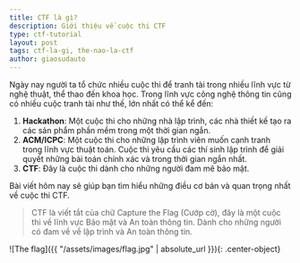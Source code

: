 ```yaml
---
title: CTF là gì?
description: Giới thiệu về cuộc thi CTF
type: ctf-tutorial
layout: post
tags: ctf-la-gi, the-nao-la-ctf
author: giaosudauto 
---
```

Ngày nay người ta tổ chức nhiều cuộc thi để tranh tài trong nhiều lĩnh vực từ nghệ thuật, thể thao đến khoa học. Trong lĩnh vực công nghệ thông tin cũng có nhiều cuộc tranh tài như thế, lớn nhất có thể kể đến:
1.	**Hackathon**: Một cuộc thi cho những nhà lập trình, các nhà thiết kế tạo ra các sản phẩm phần mềm trong một thời gian ngắn.
2.	**ACM/ICPC**: Một cuộc thi cho những 
lập trình viên muốn cạnh tranh trong lĩnh vực thuật toán. Cuộc thi yêu cầu các thí sinh lập trình để giải quyết những bài toán chính xác và trong thời gian ngắn nhất.
3.	**CTF**: Đây là cuộc thi dành cho những người đam mê bảo mật.

Bài viết hôm nay sẽ giúp bạn tìm hiểu những điều cơ bản và quan trọng nhất về cuộc thi CTF.

> CTF là viết tắt của chữ Capture the Flag (Cướp cờ), đây là một cuộc thi về lĩnh vực Bảo mật và An toàn thông tin. Dành cho những người có đam về về lập trình và An toàn thông tin. 

![The flag]({{ "/assets/images/flag.jpg" | absolute_url }}){: .center-object}
